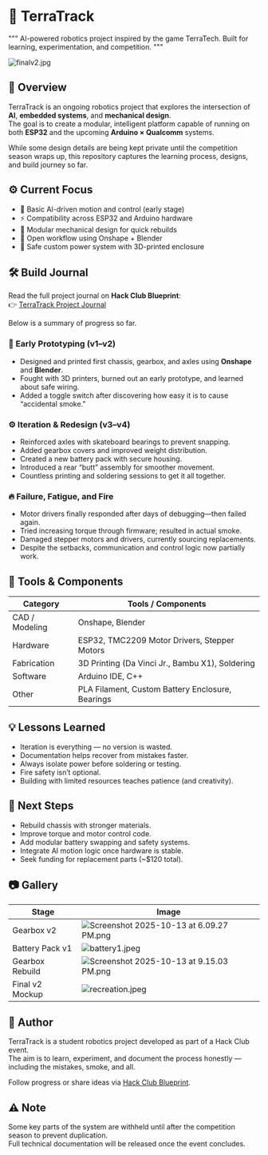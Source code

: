 # 🚀 TerraTrack

"""
AI-powered robotics project inspired by the game TerraTech.
Built for learning, experimentation, and competition.
"""

![finalv2.jpg](https://blueprint.hackclub.com/user-attachments/blobs/proxy/eyJfcmFpbHMiOnsiZGF0YSI6MjEyNCwicHVyIjoiYmxvYl9pZCJ9fQ==--8b69cf2ed242e696763c0d22b8d1d48158aaa87a/finalv2.jpg)


## 🧠 Overview

TerraTrack is an ongoing robotics project that explores the intersection of **AI**, **embedded systems**, and **mechanical design**.  
The goal is to create a modular, intelligent platform capable of running on both **ESP32** and the upcoming **Arduino × Qualcomm** systems.

While some design details are being kept private until the competition season wraps up, this repository captures the learning process, designs, and build journey so far.


## ⚙️ Current Focus

- 🤖 Basic AI-driven motion and control (early stage)
- ⚡ Compatibility across ESP32 and Arduino hardware
- 🧩 Modular mechanical design for quick rebuilds
- 🔧 Open workflow using Onshape + Blender
- 🔋 Safe custom power system with 3D-printed enclosure


## 🛠️ Build Journal

Read the full project journal on **Hack Club Blueprint**:  
👉 [TerraTrack Project Journal](https://blueprint.hackclub.com/projects/485)

Below is a summary of progress so far.


### 🧩 Early Prototyping (v1–v2)
- Designed and printed first chassis, gearbox, and axles using **Onshape** and **Blender**.
- Fought with 3D printers, burned out an early prototype, and learned about safe wiring.
- Added a toggle switch after discovering how easy it is to cause “accidental smoke.”


### ⚙️ Iteration & Redesign (v3–v4)
- Reinforced axles with skateboard bearings to prevent snapping.
- Added gearbox covers and improved weight distribution.
- Created a new battery pack with secure housing.
- Introduced a rear “butt” assembly for smoother movement.
- Countless printing and soldering sessions to get it all together.


### 🔥 Failure, Fatigue, and Fire
- Motor drivers finally responded after days of debugging—then failed again.
- Tried increasing torque through firmware; resulted in actual smoke.
- Damaged stepper motors and drivers, currently sourcing replacements.
- Despite the setbacks, communication and control logic now partially work.


## 🧰 Tools & Components

| Category | Tools / Components |
|-----------|--------------------|
| CAD / Modeling | Onshape, Blender |
| Hardware | ESP32, TMC2209 Motor Drivers, Stepper Motors |
| Fabrication | 3D Printing (Da Vinci Jr., Bambu X1), Soldering |
| Software | Arduino IDE, C++ |
| Other | PLA Filament, Custom Battery Enclosure, Bearings |


## 💡 Lessons Learned

- Iteration is everything — no version is wasted.
- Documentation helps recover from mistakes faster.
- Always isolate power before soldering or testing.
- Fire safety isn’t optional.
- Building with limited resources teaches patience (and creativity).


## 🧭 Next Steps

- Rebuild chassis with stronger materials.
- Improve torque and motor control code.
- Add modular battery swapping and safety systems.
- Integrate AI motion logic once hardware is stable.
- Seek funding for replacement parts (~$120 total).


## 📷 Gallery

| Stage | Image |
|--------|--------|
| Gearbox v2 | ![Screenshot 2025-10-13 at 6.09.27 PM.png](https://blueprint.hackclub.com/user-attachments/blobs/proxy/eyJfcmFpbHMiOnsiZGF0YSI6MjEwMywicHVyIjoiYmxvYl9pZCJ9fQ==--5ce81054dadda8320fc72e035bf6d243b317185d/Screenshot%202025-10-13%20at%206.09.27%E2%80%AFPM.png) |
| Battery Pack v1 | ![battery1.jpeg](https://blueprint.hackclub.com/user-attachments/blobs/proxy/eyJfcmFpbHMiOnsiZGF0YSI6MjEyOCwicHVyIjoiYmxvYl9pZCJ9fQ==--9344d516bb8165549ce07e4c68c8ab4fa47640db/battery1.jpeg) |
| Gearbox Rebuild | ![Screenshot 2025-10-13 at 9.15.03 PM.png](https://blueprint.hackclub.com/user-attachments/blobs/proxy/eyJfcmFpbHMiOnsiZGF0YSI6MjEzMywicHVyIjoiYmxvYl9pZCJ9fQ==--8985d672864fac0d97f18e1149e35b02836ee922/Screenshot%202025-10-13%20at%209.15.03%E2%80%AFPM.png) |
| Final v2 Mockup | ![recreation.jpeg](https://blueprint.hackclub.com/user-attachments/blobs/proxy/eyJfcmFpbHMiOnsiZGF0YSI6MjE0MywicHVyIjoiYmxvYl9pZCJ9fQ==--127a0d9994ebd72d4a93cb916e200d3cc7e1e544/recreation.jpeg) |


## 💬 Author

TerraTrack is a student robotics project developed as part of a Hack Club event.  
The aim is to learn, experiment, and document the process honestly — including the mistakes, smoke, and all.  

Follow progress or share ideas via [Hack Club Blueprint](https://blueprint.hackclub.com/projects/485).


## ⚠️ Note

Some key parts of the system are withheld until after the competition season to prevent duplication.  
Full technical documentation will be released once the event concludes.
